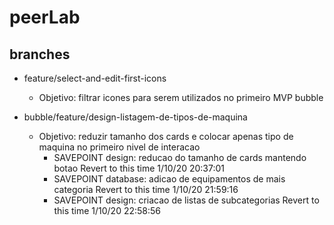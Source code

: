 # peerLab 

## branches

* feature/select-and-edit-first-icons
  * Objetivo: filtrar icones para serem utilizados no primeiro MVP bubble

* bubble/feature/design-listagem-de-tipos-de-maquina
  * Objetivo: reduzir tamanho dos cards e colocar apenas tipo de maquina no primeiro nivel de interacao
    * SAVEPOINT design: reducao do tamanho de cards mantendo botao Revert to this time 1/10/20 20:37:01
    * SAVEPOINT database: adicao de equipamentos de mais categoria Revert to this time 1/10/20 21:59:16
    * SAVEPOINT design: criacao de listas de subcategorias Revert to this time 1/10/20 22:58:56